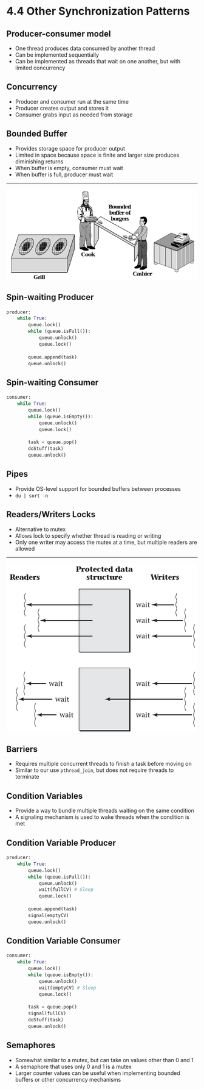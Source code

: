 4.4 Other Synchronization Patterns
=================================

Producer-consumer model
-----------------------

- One thread produces data consumed by another thread
- Can be implemented sequentially
- Can be implemented as threads that wait on one another, but with limited concurrency

Concurrency
-----------

- Producer and consumer run at the same time
- Producer creates output and stores it
- Consumer grabs input as needed from storage

Bounded Buffer
--------------

- Provides storage space for producer output
- Limited in space because space is finite and larger size produces diminishing returns
- When buffer is empty, consumer must wait
- When buffer is full, producer must wait

---

![Bounded burger buffer](media/4-14.png)

Spin-waiting Producer
------------

```python
producer:
    while True:
        queue.lock()
        while (queue.isFull()):
            queue.unlock()
            queue.lock()

        queue.append(task)
        queue.unlock()
```

Spin-waiting Consumer
------------

```python
consumer:
    while True:
        queue.lock()
        while (queue.isEmpty()):
            queue.unlock()
            queue.lock()

        task = queue.pop()
        doStuff(task)
        queue.unlock()
```

Pipes
-----

- Provide OS-level support for bounded buffers between processes
- `du | sort -n`

Readers/Writers Locks
---------------------

- Alternative to mutex
- Allows lock to specify whether thread is reading or writing
- Only one writer may access the mutex at a time, but multiple readers are allowed

---

![Readers/Writers Lock](media/4-15.png)

Barriers
--------

- Requires multiple concurrent threads to finish a task before moving on
- Similar to our use `pthread_join`, but does not require threads to terminate

Condition Variables
------------------

- Provide a way to bundle multiple threads waiting on the same condition
- A signaling mechanism is used to wake threads when the condition is met

Condition Variable Producer
---------------------------

```python
producer:
    while True:
        queue.lock()
        while (queue.isFull()):
            queue.unlock()
            wait(fullCV) # Sleep
            queue.lock()

        queue.append(task)
        signal(emptyCV)
        queue.unlock()

```

Condition Variable Consumer
---------------------------

```python
consumer:
    while True:
        queue.lock()
        while (queue.isEmpty()):
            queue.unlock()
            wait(emptyCV) # Sleep
            queue.lock()

        task = queue.pop()
        signal(fullCV)
        doStuff(task)
        queue.unlock()
```

Semaphores
----------

- Somewhat similar to a mutex, but can take on values other than 0 and 1
- A semaphore that uses only 0 and 1 is a mutex
- Larger counter values can be useful when implementing bounded buffers or other concurrency mechanisms

